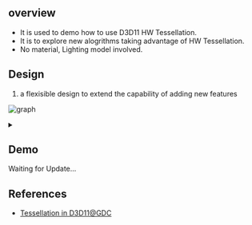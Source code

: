 ## overview
- It is used to demo how to use D3D11 HW Tessellation.
- It is to explore new alogrithms taking advantage of HW Tessellation.
- No material, Lighting model involved.


## Design 
1. a flexisible design to extend the capability of adding new features

![graph](https://g.gravizo.com/source/svg/custom_mark1?https%3A%2F%2Fgithub.com%2Fychding11%2FGraphicsCollection%2Fblob%2Fmaster%2FBezierTessellation%2FREADME.md)
<details> 
<summary></summary>
custom_mark1
@startuml
Class01 <|-- Class02
Class03 *-- Class04
Class05 o-- Class06
Class07 .. Class08
Class09 -- Class10
@enduml
custom_mark1
</details>

## Demo 
Waiting for Update...

## References
-  [Tessellation in D3D11@GDC](https://www.gdcvault.com/play/1012740/Direct3D-11-In-Depth-Tutorial)
